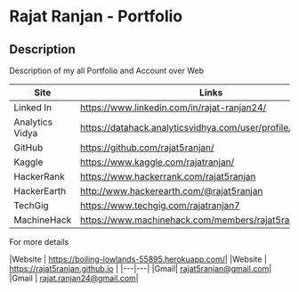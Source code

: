 # Rajat Ranjan - Portfolio

## Description
Description of my all Portfolio and Account over Web

|Site|Links|
|---|---|
| Linked In | https://www.linkedin.com/in/rajat-ranjan24/|
|Analytics Vidya | https://datahack.analyticsvidhya.com/user/profile/rajat5ranjan|
|GitHub| https://github.com/rajat5ranjan/|
|Kaggle |https://www.kaggle.com/rajatranjan/|
|HackerRank | https://www.hackerrank.com/rajat5ranjan|
|HackerEarth|http://www.hackerearth.com/@rajat5ranjan|
|TechGig	| https://www.techgig.com/rajatranjan7|
| MachineHack | https://www.machinehack.com/members/rajat5ranjan/|



For more details

|Website | https://boiling-lowlands-55895.herokuapp.com/|
|Website | https://rajat5ranjan.github.io |
|---|---|
|Gmail| rajat5ranjan@gmail.com|
|Gmail | rajat.ranjan24@gmail.com|
